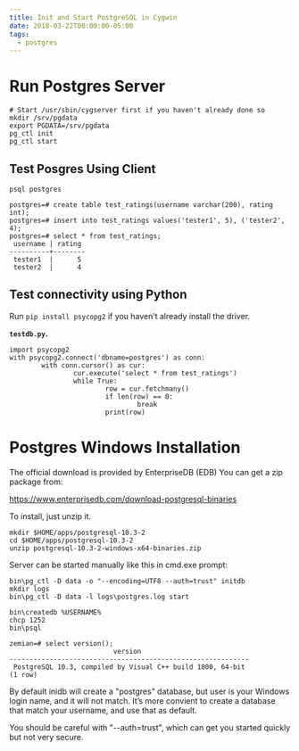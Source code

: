 ```yaml
---
title: Init and Start PostgreSQL in Cygwin
date: 2018-03-22T00:00:00-05:00
tags:
  - postgres
---
```


Run Postgres Server
===================

    # Start /usr/sbin/cygserver first if you haven't already done so
    mkdir /srv/pgdata
    export PGDATA=/srv/pgdata
    pg_ctl init
    pg_ctl start

Test Posgres Using Client
-------------------------

    psql postgres

    postgres=# create table test_ratings(username varchar(200), rating int);
    postgres=# insert into test_ratings values('tester1', 5), ('tester2', 4);
    postgres=# select * from test_ratings;
     username | rating
    ----------+--------
     tester1  |      5
     tester2  |      4

Test connectivity using Python
------------------------------

Run `pip install psycopg2` if you haven’t already install the driver.

**`testdb.py`.**

    import psycopg2
    with psycopg2.connect('dbname=postgres') as conn:
            with conn.cursor() as cur:
                    cur.execute('select * from test_ratings')
                    while True:
                            row = cur.fetchmany()
                            if len(row) == 0:
                                    break
                            print(row)

Postgres Windows Installation
=============================

The official download is provided by EnterpriseDB (EDB) You can get a
zip package from:

<https://www.enterprisedb.com/download-postgresql-binaries>

To install, just unzip it.

    mkdir $HOME/apps/postgresql-10.3-2
    cd $HOME/apps/postgresql-10.3-2
    unzip postgresql-10.3-2-windows-x64-binaries.zip

Server can be started manually like this in cmd.exe prompt:

    bin\pg_ctl -D data -o "--encoding=UTF8 --auth=trust" initdb
    mkdir logs
    bin\pg_ctl -D data -l logs\postgres.log start

    bin\createdb %USERNAME%
    chcp 1252
    bin\psql

    zemian=# select version();
                              version
    ------------------------------------------------------------
     PostgreSQL 10.3, compiled by Visual C++ build 1800, 64-bit
    (1 row)

By default inidb will create a "postgres" database, but user is your
Windows login name, and it will not match. It’s more convient to create
a database that match your username, and use that as default.

You should be careful with "--auth=trust", which can get you started
quickly but not very secure.
